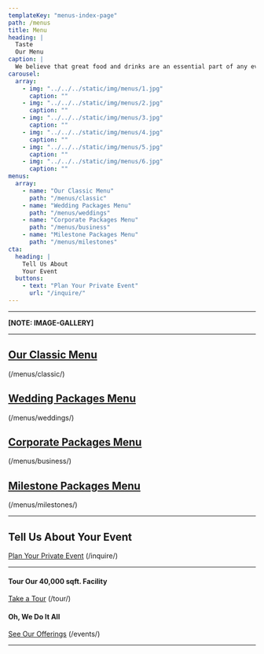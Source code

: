 ```yaml
---
templateKey: "menus-index-page"
path: /menus
title: Menu
heading: |
  Taste
  Our Menu
caption: |
  We believe that great food and drinks are an essential part of any event.
carousel:
  array:
    - img: "../../../static/img/menus/1.jpg"
      caption: ""
    - img: "../../../static/img/menus/2.jpg"
      caption: ""
    - img: "../../../static/img/menus/3.jpg"
      caption: ""
    - img: "../../../static/img/menus/4.jpg"
      caption: ""
    - img: "../../../static/img/menus/5.jpg"
      caption: ""
    - img: "../../../static/img/menus/6.jpg"
      caption: ""
menus:
  array:
    - name: "Our Classic Menu"
      path: "/menus/classic"
    - name: "Wedding Packages Menu"
      path: "/menus/weddings"
    - name: "Corporate Packages Menu"
      path: "/menus/business"
    - name: "Milestone Packages Menu"
      path: "/menus/milestones"
cta:
  heading: |
    Tell Us About
    Your Event
  buttons:
    - text: "Plan Your Private Event"
      url: "/inquire/"
---
```


---

**[NOTE: IMAGE-GALLERY]**

---

## [Our Classic Menu](/menus/classic/)

(/menus/classic/)

## [Wedding Packages Menu](/menus/weddings/)

(/menus/weddings/)

## [Corporate Packages Menu](/menus/business/)

(/menus/business/)

## [Milestone Packages Menu](/menus/milestones/)

(/menus/milestones/)

---

## Tell Us About Your Event

[Plan Your Private Event](/inquire/) (/inquire/)

---

#### Tour Our 40,000 sqft. Facility

[Take a Tour](/tour/) (/tour/)

#### Oh, We Do It All

[See Our Offerings](/events/) (/events/)

---
